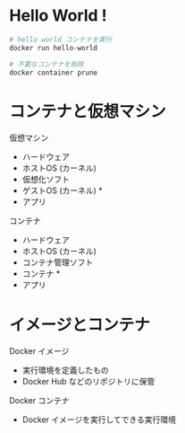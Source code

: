 # Hello World !

```bash
# hello world コンテナを実行
docker run hello-world
```

```bash
# 不要なコンテナを削除
docker container prune
```

# コンテナと仮想マシン

仮想マシン
- ハードウェア
- ホストOS (カーネル)
- 仮想化ソフト
- ゲストOS (カーネル) *
- アプリ

コンテナ
- ハードウェア
- ホストOS (カーネル)
- コンテナ管理ソフト
- コンテナ *
- アプリ

# イメージとコンテナ

Docker イメージ
- 実行環境を定義したもの
- Docker Hub などのリポジトリに保管

Docker コンテナ
- Docker イメージを実行してできる実行環境


<!--stackedit_data:
eyJoaXN0b3J5IjpbNzc1NjQ5OTNdfQ==
-->